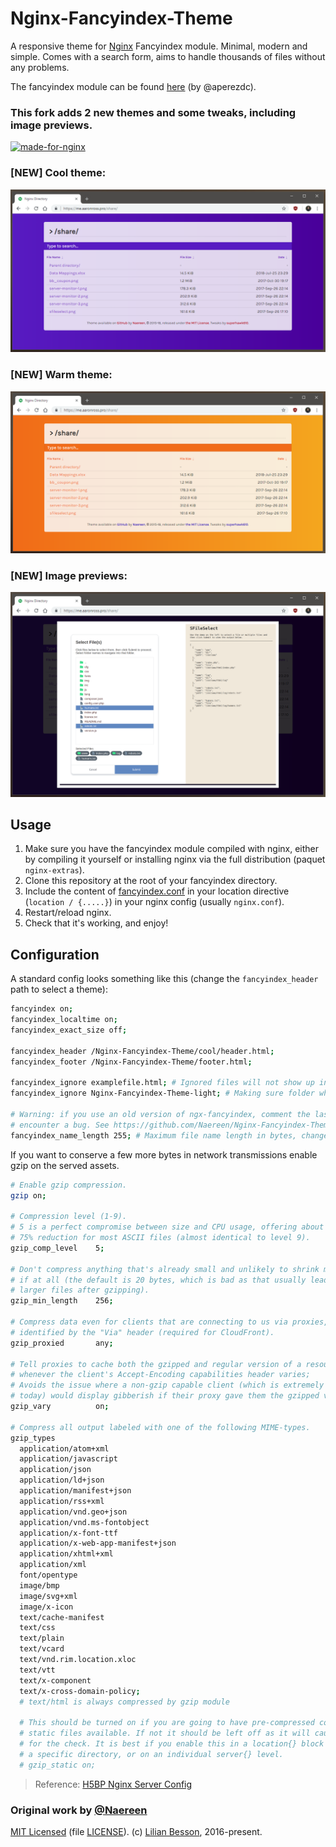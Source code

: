 # Nginx-Fancyindex-Theme

A responsive theme for [Nginx](https://www.nginx.org/) Fancyindex module. Minimal, modern and simple.
Comes with a search form, aims to handle thousands of files without any problems.

The fancyindex module can be found [here](https://github.com/aperezdc/ngx-fancyindex) (by @aperezdc).

### This fork adds 2 new themes and some tweaks, including image previews.

[![made-for-nginx](https://img.shields.io/badge/Made%20for-nginx-1f425f.svg)](https://www.nginx.org/)

### [NEW] Cool theme:

![cool_theme](screenshots/cool.png)

### [NEW] Warm theme:

![warm_theme](screenshots/warm.png)

### [NEW] Image previews:

![image_previews](screenshots/image_preview.png)

## Usage

1.  Make sure you have the fancyindex module compiled with nginx, either by compiling it yourself or installing nginx via the full distribution (paquet `nginx-extras`).
2.  Clone this repository at the root of your fancyindex directory.
3.  Include the content of [fancyindex.conf](fancyindex.conf) in your location directive (`location / {.....}`) in your nginx config (usually `nginx.conf`).
4.  Restart/reload nginx.
5.  Check that it's working, and enjoy!

## Configuration

A standard config looks something like this (change the `fancyindex_header` path to select a theme):

```bash
fancyindex on;
fancyindex_localtime on;
fancyindex_exact_size off;

fancyindex_header /Nginx-Fancyindex-Theme/cool/header.html;
fancyindex_footer /Nginx-Fancyindex-Theme/footer.html;

fancyindex_ignore examplefile.html; # Ignored files will not show up in the directory listing, but will still be public.
fancyindex_ignore Nginx-Fancyindex-Theme-light; # Making sure folder where files are don't show up in the listing.

# Warning: if you use an old version of ngx-fancyindex, comment the last line if you
# encounter a bug. See https://github.com/Naereen/Nginx-Fancyindex-Theme/issues/10
fancyindex_name_length 255; # Maximum file name length in bytes, change as you like.
```

If you want to conserve a few more bytes in network transmissions enable gzip on the served assets.

```bash
# Enable gzip compression.
gzip on;

# Compression level (1-9).
# 5 is a perfect compromise between size and CPU usage, offering about
# 75% reduction for most ASCII files (almost identical to level 9).
gzip_comp_level    5;

# Don't compress anything that's already small and unlikely to shrink much
# if at all (the default is 20 bytes, which is bad as that usually leads to
# larger files after gzipping).
gzip_min_length    256;

# Compress data even for clients that are connecting to us via proxies,
# identified by the "Via" header (required for CloudFront).
gzip_proxied       any;

# Tell proxies to cache both the gzipped and regular version of a resource
# whenever the client's Accept-Encoding capabilities header varies;
# Avoids the issue where a non-gzip capable client (which is extremely rare
# today) would display gibberish if their proxy gave them the gzipped version.
gzip_vary          on;

# Compress all output labeled with one of the following MIME-types.
gzip_types
  application/atom+xml
  application/javascript
  application/json
  application/ld+json
  application/manifest+json
  application/rss+xml
  application/vnd.geo+json
  application/vnd.ms-fontobject
  application/x-font-ttf
  application/x-web-app-manifest+json
  application/xhtml+xml
  application/xml
  font/opentype
  image/bmp
  image/svg+xml
  image/x-icon
  text/cache-manifest
  text/css
  text/plain
  text/vcard
  text/vnd.rim.location.xloc
  text/vtt
  text/x-component
  text/x-cross-domain-policy;
  # text/html is always compressed by gzip module

  # This should be turned on if you are going to have pre-compressed copies (.gz) of
  # static files available. If not it should be left off as it will cause extra I/O
  # for the check. It is best if you enable this in a location{} block for
  # a specific directory, or on an individual server{} level.
  # gzip_static on;
```

> Reference: [H5BP Nginx Server Config](https://github.com/h5bp/server-configs-nginx/blob/master/nginx.conf)

### Original work by [@Naereen](https://github.com/Naereen)

[MIT Licensed](https://lbesson.mit-license.org/) (file [LICENSE](LICENSE)).
(c) [Lilian Besson](https://GitHub.com/Naereen), 2016-present.
